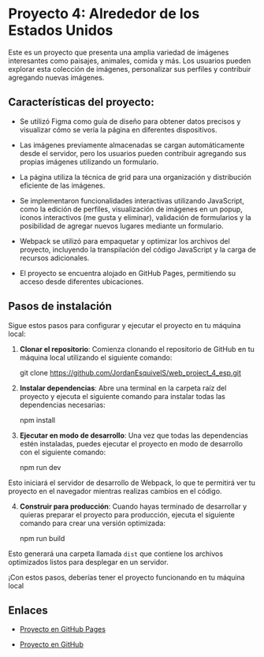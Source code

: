 # Proyecto 4: Alrededor de los Estados Unidos

Este es un proyecto que presenta una amplia variedad de imágenes interesantes como paisajes, animales, comida y más. Los usuarios pueden explorar esta colección de imágenes, personalizar sus perfiles y contribuir agregando nuevas imágenes.

## Características del proyecto:

- Se utilizó Figma como guía de diseño para obtener datos precisos y visualizar cómo se vería la página en diferentes dispositivos.

- Las imágenes previamente almacenadas se cargan automáticamente desde el servidor, pero los usuarios pueden contribuir agregando sus propias imágenes utilizando un formulario.

- La página utiliza la técnica de grid para una organización y distribución eficiente de las imágenes.

- Se implementaron funcionalidades interactivas utilizando JavaScript, como la edición de perfiles, visualización de imágenes en un popup, iconos interactivos (me gusta y eliminar), validación de formularios y la posibilidad de agregar nuevos lugares mediante un formulario.

- Webpack se utilizó para empaquetar y optimizar los archivos del proyecto, incluyendo la transpilación del código JavaScript y la carga de recursos adicionales.

- El proyecto se encuentra alojado en GitHub Pages, permitiendo su acceso desde diferentes ubicaciones.

## Pasos de instalación

Sigue estos pasos para configurar y ejecutar el proyecto en tu máquina local:

1. **Clonar el repositorio**: Comienza clonando el repositorio de GitHub en tu máquina local utilizando el siguiente comando:

   git clone https://github.com/JordanEsquivelS/web_project_4_esp.git

2. **Instalar dependencias**: Abre una terminal en la carpeta raíz del proyecto y ejecuta el siguiente comando para instalar todas las dependencias necesarias:

   npm install

3. **Ejecutar en modo de desarrollo**: Una vez que todas las dependencias estén instaladas, puedes ejecutar el proyecto en modo de desarrollo con el siguiente comando:

   npm run dev

Esto iniciará el servidor de desarrollo de Webpack, lo que te permitirá ver tu proyecto en el navegador mientras realizas cambios en el código.

4. **Construir para producción**: Cuando hayas terminado de desarrollar y quieras preparar el proyecto para producción, ejecuta el siguiente comando para crear una versión optimizada:

   npm run build

Esto generará una carpeta llamada `dist` que contiene los archivos optimizados listos para desplegar en un servidor.

¡Con estos pasos, deberías tener el proyecto funcionando en tu máquina local

## Enlaces

- [Proyecto en GitHub Pages](https://jordanesquivels.github.io/web_project_4_esp/)

- [Proyecto en GitHub](https://github.com/JordanEsquivelS/web_project_4_esp/tree/main/src)
